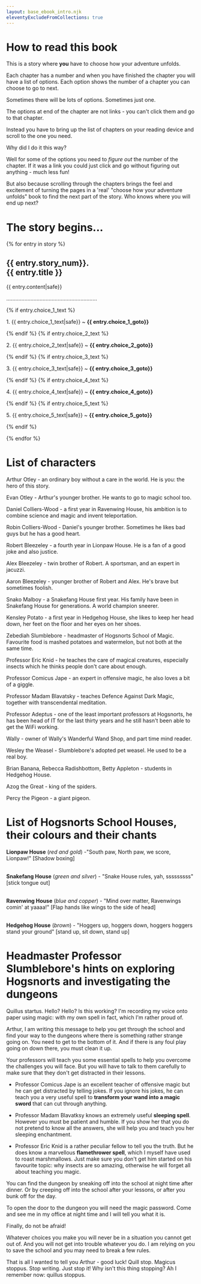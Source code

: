 ```yaml
---
layout: base_ebook_intro.njk
eleventyExcludeFromCollections: true
---
```


# How to read this book

This is a story where __you__ have to choose how your adventure unfolds.

Each chapter has a number and when you have finished the chapter you will have a list of options. Each option shows the number of a chapter you can choose to go to next.

Sometimes there will be lots of options. Sometimes just one.

The options at end of the chapter are not links - you can't click them and go to that chapter.

Instead you have to bring up the list of chapters on your reading device and scroll to the one you need.

Why did I do it this way?

Well for some of the options you need to _figure out_ the number of the chapter. If it was a link you could just click and go without figuring out anything - much less fun!

But also because scrolling through the chapters brings the feel and excitement of turning the pages in a 'real' "choose how your adventure unfolds" book to find the next part of the story. Who knows where you will end up next?

# The story begins...

{% for entry in story %}
<h2 class="text-centre" id={{entry.story_num}}>{{ entry.story_num}}. <br>
{{ entry.title }}</h2>
<p>{{ entry.content|safe}}</p>
<p class="text-centre">............................................................</p>
<div class="text-choice">
{% if entry.choice_1_text %}<p>1. {{ entry.choice_1_text|safe}} ~ <strong>{{ entry.choice_1_goto}}</strong></p>{% endif %}
{% if entry.choice_2_text %}<p>2. {{ entry.choice_2_text|safe}} ~ <strong>{{ entry.choice_2_goto}}</strong></p>{% endif %}
{% if entry.choice_3_text %}<p>3. {{ entry.choice_3_text|safe}} ~ <strong>{{ entry.choice_3_goto}}</strong></p>{% endif %}
{% if entry.choice_4_text %}<p>4. {{ entry.choice_4_text|safe}} ~ <strong>
{{ entry.choice_4_goto}}</strong></p>{% endif %}
{% if entry.choice_5_text %}<p>5. {{ entry.choice_5_text|safe}} ~ <strong>{{ entry.choice_5_goto}}</strong></p>{% endif %}
</div>

{% endfor %}

# List of characters

Arthur Otley - an ordinary boy without a care in the world. He is you: the hero of this story.

Evan Otley - Arthur's younger brother. He wants to go to magic school too.

Daniel Colliers-Wood - a first year in Ravenwing House, his ambition is to combine science and magic and invent teleportation.

Robin Colliers-Wood - Daniel's younger brother. Sometimes he likes bad guys but he has a good heart. 

Robert Bleezeley - a fourth year in Lionpaw House. He is a fan of a good joke and also justice.

Alex Bleezeley - twin brother of Robert. A sportsman, and an expert in jacuzzi.

Aaron Bleezeley - younger brother of Robert and Alex. He's brave but sometimes foolish.

Snako Malboy - a Snakefang House first year. His family have been in Snakefang House for generations. A world champion sneerer.

Kensley Potato - a first year in Hedgehog House, she likes to keep her head down, her feet on the floor and her eyes on her shoes. 

Zebediah Slumblebore - headmaster of Hogsnorts School of Magic. Favourite food is mashed potatoes and watermelon, but not both at the same time. 

Professor Eric Knid - he teaches the care of magical creatures, especially insects which he thinks people don't care about enough.

Professor Comicus Jape - an expert in offensive magic, he also loves a bit of a giggle.

Professor Madam Blavatsky - teaches Defence Against Dark Magic, together with transcendental meditation. 

Professor Adeptus - one of the least important professors at Hogsnorts, he has been head of IT for the last thirty years and he still hasn't been able to get the WiFi working.

Wally - owner of Wally's Wanderful Wand Shop, and part time mind reader. 

Wesley the Weasel - Slumblebore's adopted pet weasel. He used to be a real boy.

Brian Banana, Rebecca Radishbottom, Betty Appleton - students in Hedgehog House.

Azog the Great - king of the spiders.

Percy the Pigeon - a giant pigeon.

# List of Hogsnorts School Houses, their colours and their chants

**Lionpaw House** (_red and gold_) -"South paw, North paw, we score, Lionpaw!" [Shadow boxing]<br><br>

**Snakefang House** (_green and silver_) - "Snake House rules, yah, sssssssss" [stick tongue out]<br><br>

**Ravenwing House** (_blue and copper_) - "Mind over matter, Ravenwings comin' at yaaaa!" [Flap hands like wings to the side of head]<br><br>

**Hedgehog House** (_brown_) - "Hoggers up, hoggers down, hoggers hoggers stand your ground" [stand up, sit down, stand up]

# Headmaster Professor Slumblebore's hints on exploring Hogsnorts and investigating the dungeons

Quillus startus. Hello? Hello? Is this working? I'm recording my voice onto paper using magic: with my own spell in fact, which I'm rather proud of. 

Arthur, I am writing this message to help you get through the school and find your way to the dungeons where there is something rather strange going on. You need to get to the bottom of it. And if there is any foul play going on down there, you must clean it up.

Your professors will teach you some essential spells to help you overcome the challenges you will face. But you will have to talk to them carefully to make sure that they don't get distracted in their lessons.

- Professor Comicus Jape is an excellent teacher of offensive magic but he can get distracted by telling jokes. If you ignore his jokes, he can teach you a very useful spell to **transform your wand into a magic sword** that can cut through anything. 

- Professor Madam Blavatksy knows an extremely useful **sleeping spell**. However you must be patient and humble. If you show her that you do not pretend to know all the answers, she will help you and teach you her sleeping enchantment. 

- Professor Eric Knid is a rather peculiar fellow to tell you the truth. But he does know a marvellous **flamethrower spell**, which I myself have used to roast marshmallows. Just make sure you don't get him started on his favourite topic: why insects are so amazing, otherwise he will forget all about teaching you magic.

You can find the dungeon by sneaking off into the school at night time after dinner. Or by creeping off into the school after your lessons, or after you bunk off for the day.

To open the door to the dungeon you will need the magic password. Come and see me in my office at night time and I will tell you what it is. 

Finally, do not be afraid!

Whatever choices you make you will never be in a situation you cannot get out of. And you will not get into trouble whatever you do. I am relying on you to save the school and you may need to break a few rules.

That is all I wanted to tell you Arthur - good luck! Quill stop. Magicus stoppus. Stop writing. Just stop it! Why isn't this thing stopping? Ah I remember now: quillus stoppus.


